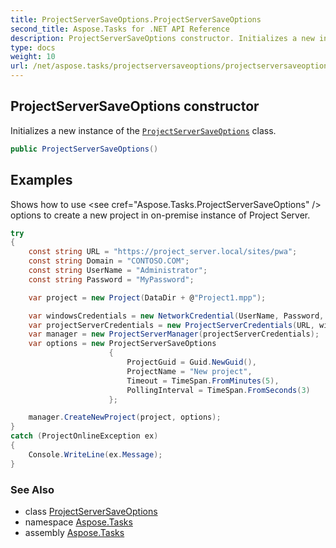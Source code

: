 ```yaml
---
title: ProjectServerSaveOptions.ProjectServerSaveOptions
second_title: Aspose.Tasks for .NET API Reference
description: ProjectServerSaveOptions constructor. Initializes a new instance of the ProjectServerSaveOptions class
type: docs
weight: 10
url: /net/aspose.tasks/projectserversaveoptions/projectserversaveoptions/
---
```

## ProjectServerSaveOptions constructor

Initializes a new instance of the [`ProjectServerSaveOptions`](../) class.

```csharp
public ProjectServerSaveOptions()
```

## Examples

Shows how to use &lt;see cref="Aspose.Tasks.ProjectServerSaveOptions" /&gt; options to create a new project in on-premise instance of Project Server.

```csharp
try
{
    const string URL = "https://project_server.local/sites/pwa";
    const string Domain = "CONTOSO.COM";
    const string UserName = "Administrator";
    const string Password = "MyPassword";

    var project = new Project(DataDir + @"Project1.mpp");

    var windowsCredentials = new NetworkCredential(UserName, Password, Domain);
    var projectServerCredentials = new ProjectServerCredentials(URL, windowsCredentials);
    var manager = new ProjectServerManager(projectServerCredentials);
    var options = new ProjectServerSaveOptions
                      {
                          ProjectGuid = Guid.NewGuid(),
                          ProjectName = "New project",
                          Timeout = TimeSpan.FromMinutes(5),
                          PollingInterval = TimeSpan.FromSeconds(3)
                      };

    manager.CreateNewProject(project, options);
}
catch (ProjectOnlineException ex)
{
    Console.WriteLine(ex.Message);
}
```

### See Also

* class [ProjectServerSaveOptions](../)
* namespace [Aspose.Tasks](../../projectserversaveoptions/)
* assembly [Aspose.Tasks](../../../)


